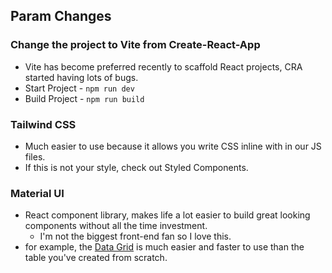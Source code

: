 ## Param Changes

### Change the project to Vite from Create-React-App

- Vite has become preferred recently to scaffold React projects, CRA started having lots of bugs.
- Start Project - `npm run dev`
- Build Project - `npm run build`

### Tailwind CSS

- Much easier to use because it allows you write CSS inline with in our JS files.
- If this is not your style, check out Styled Components.

### Material UI

- React component library, makes life a lot easier to build great looking components without all the time investment.
  - I'm not the biggest front-end fan so I love this.
- for example, the [Data Grid](https://mui.com/x/react-data-grid/getting-started/#installation) is much easier and faster to use than the table you've created from scratch.
